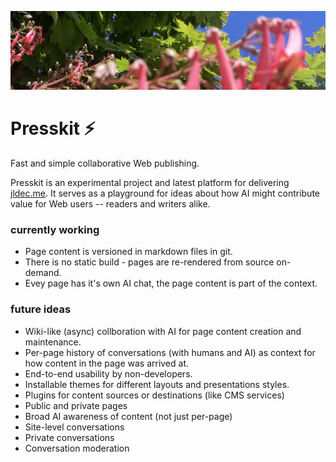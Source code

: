 ![photo of red flowsers by yours truly](src/dev/content/images/red-flowser.webp)

# Presskit ⚡️
Fast and simple collaborative Web publishing.

Presskit is an experimental project and latest platform for delivering [jldec.me](https://jldec.me). It serves as a playground for ideas about how AI might contribute value for Web users -- readers and writers alike.

### currently working
- Page content is versioned in markdown files in git.
- There is no static build - pages are re-rendered from source on-demand.
- Evey page has it's own AI chat, the page content is part of the context.

### future ideas
- Wiki-like (async) collboration with AI for page content creation and maintenance.
- Per-page history of conversations (with humans and AI) as context for how content in the page was arrived at.
- End-to-end usability by non-developers.
- Installable themes for different layouts and presentations styles.
- Plugins for content sources or destinations (like CMS services)
- Public and private pages
- Broad AI awareness of content (not just per-page)
- Site-level conversations
- Private conversations
- Conversation moderation